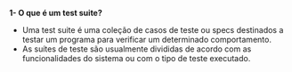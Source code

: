 **1- O que é um test suite?**

* Uma test suite é uma coleção de casos de teste ou specs destinados a testar um programa para verificar um determinado comportamento.
* As suítes de teste são usualmente divididas de acordo com as funcionalidades do sistema ou com o tipo de teste executado.
